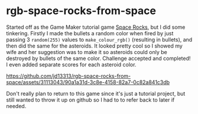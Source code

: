 # rgb-space-rocks-from-space

Started off as the Game Maker tutorial game [Space Rocks](https://gamemaker.io/en/tutorials/space-rocks-gml), but I did some tinkering. Firstly I made the bullets a random color when fired by just passing 3 `random(255)` values to `make_colour_rgb()` (resulting in  bullets), and then did the same for the asteroids.
It looked pretty cool so I showed my wife and her suggestion was to make it so asteroids could only be destroyed by bullets of the same color. Challenge accepted and completed! I even added separate scores for each asteroid color.

https://github.com/jd13313/rgb-space-rocks-from-space/assets/31113043/90a1a31d-3c8e-4158-82a7-0c82a841c3db

Don't really plan to return to this game since it's just a tutorial project, but still wanted to throw it up on github so I had to to refer back to later if needed.
